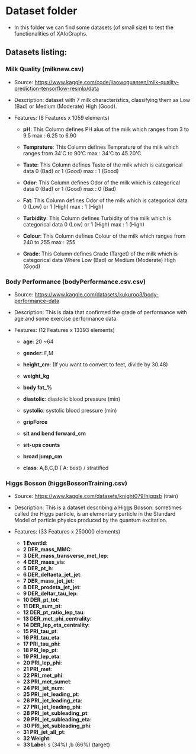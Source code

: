 # Dataset folder

* In this folder we can find some datasets (of small size) to test the functionalities of XAIoGraphs.


## Datasets listing:

### Milk Quality (milknew.csv)

* Source: https://www.kaggle.com/code/jiaowoguanren/milk-quality-prediction-tensorflow-resmlp/data
  
* Description: dataset with 7 milk characteristics, classifying them as Low (Bad) or Medium (Moderate) High (Good).

* Features: (8 Features x 1059 elements)

    + **pH**: This Column defines PH alus of the milk which ranges from 3 to 9.5 max : 6.25 to 6.90

    + **Temprature**: This Column defines Temprature of the milk which ranges from 34'C to 90'C max : 34'C to 45.20'C

    + **Taste**: This Column defines Taste of the milk which is categorical data 0 (Bad) or 1 (Good) max : 1 (Good)

    + **Odor**: This Column defines Odor of the milk which is categorical data 0 (Bad) or 1 (Good) max : 0 (Bad)

    + **Fat**: This Column defines Odor of the milk which is categorical data 0 (Low) or 1 (High) max : 1 (High)

    + **Turbidity**: This Column defines Turbidity of the milk which is categorical data 0 (Low) or 1 (High) max : 1 (High)

    + **Colour**: This Column defines Colour of the milk which ranges from 240 to 255 max : 255

    + **Grade**: This Column defines Grade (Target) of the milk which is categorical data Where Low (Bad) or Medium (Moderate) High (Good)

### Body Performance (bodyPerformance.csv.csv)

* Source: https://www.kaggle.com/datasets/kukuroo3/body-performance-data
  
* Description: This is data that confirmed the grade of performance with age and some exercise performance data.

* Features: (12 Features x 13393 elements)

    + **age**: 20 ~64
    
    + **gender**: F,M

    + **height_cm**: (If you want to convert to feet, divide by 30.48)

    + **weight_kg**

    + **body fat_%**

    + **diastolic**: diastolic blood pressure (min)

    + **systolic**: systolic blood pressure (min)

    + **gripForce**

    + **sit and bend forward_cm**

    + **sit-ups counts**

    + **broad jump_cm**

    + **class**: A,B,C,D ( A: best) / stratified
  
### Higgs Bosson (higgsBossonTraining.csv)

* Source: https://www.kaggle.com/datasets/knight079/higgsb (train)
  
* Description: This is a dataset describing a Higgs Bosson: sometimes called the Higgs particle, is an elementary particle in the Standard Model of particle physics produced by the quantum excitation.

* Features: (33 Features x 250000 elements)

    + **1 EventId**:
    + **2 DER_mass_MMC**:
    + **3 DER_mass_transverse_met_lep**:
    + **4 DER_mass_vis**:
    + **5 DER_pt_h**:
    + **6 DER_deltaeta_jet_jet**:
    + **7 DER_mass_jet_jet**:
    + **8 DER_prodeta_jet_jet**:
    + **9 DER_deltar_tau_lep**:
    + **10 DER_pt_tot**:
    + **11 DER_sum_pt**:
    + **12 DER_pt_ratio_lep_tau**:
    + **13 DER_met_phi_centrality**:
    + **14 DER_lep_eta_centrality**:
    + **15 PRI_tau_pt**:
    + **16 PRI_tau_eta**:
    + **17 PRI_tau_phi**:
    + **18 PRI_lep_pt**:
    + **19 PRI_lep_eta**:
    + **20 PRI_lep_phi**:
    + **21 PRI_met**:
    + **22 PRI_met_phi**:
    + **23 PRI_met_sumet**:
    + **24 PRI_jet_num**:
    + **25 PRI_jet_leading_pt**:
    + **26 PRI_jet_leading_eta**:
    + **27 PRI_jet_leading_phi**:
    + **28 PRI_jet_subleading_pt**:
    + **29 PRI_jet_subleading_eta**:
    + **30 PRI_jet_subleading_phi**:
    + **31 PRI_jet_all_pt**:
    + **32 Weight**:
    + **33 Label**: s (34%) ,b (66%) (target)
  
  
  
